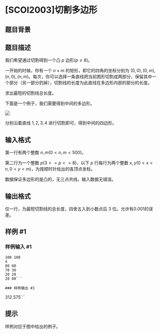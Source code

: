 # [SCOI2003]切割多边形

## 题目背景



## 题目描述

我们希望通过切割得到一个凸 $p$ 边形($p\le 8$)。

一开始的时候，你有一个 $n\times m$ 的矩形，即它的四角的坐标分别为 $(0,0), (0,m), (n,0), (n,m)$。每次，你可以选择一条直线把当前图形切割成两部分，保留其中一个部分（另一部分扔掉），切割线的长度为此直线在多边形内部的部分的长度。

求出最短的切割线总长度。

下面是一个例子，我们需要得到中间的多边形。

![](https://cdn.luogu.com.cn/upload/pic/18468.png)

分别沿着直线 $1,2,3,4$ 进行切割即可，得到中间的四边形。

## 输入格式

第一行有两个整数 $n,m$($0 < n,m < 500$)。

第二行为一个整数 $p(3<=p<=8)$，以下 $p$ 行每行为两个整数 $x, y(0 < x < n, 0 < y < m)$，为按顺时针给出的各顶点坐标。

数据保证多边形的是凸的，无三点共线，输入数据无错误。

## 输出格式

仅一行，为最短切割线的总长度，四舍五入到小数点后 $3$ 位。允许有0.001的误差。

## 样例 #1

### 样例输入 #1
```
100 100
4
80 80
70 30
20 20
20 80```

### 样例输出 #1

```
312.575```

## 提示

样例对应于图中给出的例子。
